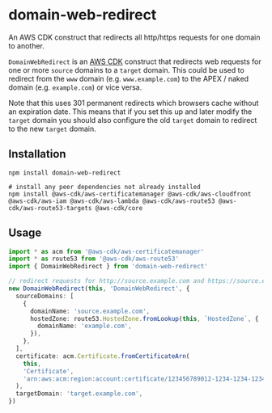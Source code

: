# domain-web-redirect

An AWS CDK construct that redirects all http/https requests for one domain to another.

`DomainWebRedirect` is an [AWS CDK](https://aws.amazon.com/cdk) construct that redirects
web requests for one or more `source` domains to a `target` domain. This could be used
to redirect from the `www` domain (e.g. `www.example.com`) to the APEX / naked domain
(e.g. `example.com`) or vice versa.

Note that this uses 301 permanent redirects which browsers cache without an expiration
date. This means that if you set this up and later modify the `target` domain you
should also configure the old `target` domain to redirect to the new `target` domain.

## Installation

```
npm install domain-web-redirect

# install any peer dependencies not already installed
npm install @aws-cdk/aws-certificatemanager @aws-cdk/aws-cloudfront @aws-cdk/aws-iam @aws-cdk/aws-lambda @aws-cdk/aws-route53 @aws-cdk/aws-route53-targets @aws-cdk/core
```

## Usage

```typescript
import * as acm from '@aws-cdk/aws-certificatemanager'
import * as route53 from '@aws-cdk/aws-route53'
import { DomainWebRedirect } from 'domain-web-redirect'

// redirect requests for http://source.example.com and https://source.example.com to https://target.example.com
new DomainWebRedirect(this, 'DomainWebRedirect', {
  sourceDomains: [
    {
      domainName: 'source.example.com',
      hostedZone: route53.HostedZone.fromLookup(this, `HostedZone`, {
        domainName: 'example.com',
      }),
    },
  ],
  certificate: acm.Certificate.fromCertificateArn(
    this,
    'Certificate',
    'arn:aws:acm:region:account:certificate/123456789012-1234-1234-1234-12345678'
  ),
  targetDomain: 'target.example.com',
})
```
